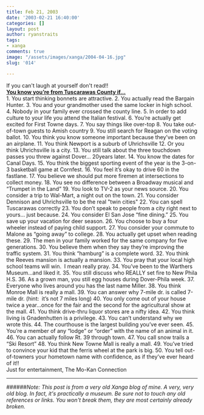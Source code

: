 ```yaml
---
title: Feb 21, 2003
date: '2003-02-21 16:40:00'
categories: []
layout: post
author: ryanstraits
tags:
- xanga
comments: true
image: "/assets/images/xanga/2004-04-16.jpg"
slug: '014'

---
```

<div>If you can't laugh at yourself don't read!!</div>
<div></div>
<div><strong><span style="text-decoration:underline;">You know you’re from Tuscarawas County if…</span></strong></div>

<!-- break -->

<div></div>
<div>1. You start thinking bonnets are attractive.
2. You actually read the Bargain Hunter.
3. You and your grandmother used the same locker in high school.
4. Nobody in your family ever crossed the county line.
5. In order to add culture to your life you attend the Italian festival.
6. You’re actually get excited for First Towne days.
7. You say things like over-top
8. You take out-of-town guests to Amish country
9. You still search for Reagan on the voting ballot.
10. You think you know someone important because they’ve been on an airplane.
11. You think Newport is a suburb of Uhrichsville
12. Or you think Uhrichsville is a city.
13. You still talk about the three touchdown passes you threw against Dover… 20years later.
14. You know the dates for Canal Days.
15. You think the biggest sporting event of the year is the 3-on-3 basketball game at Cornfest.
16. You feel it’s okay to drive 60 in the fastlane.
17. You believe we should put more firemen at intersections to collect money.
18. You see no difference between a Broadway musical and “Trumpet in the Land”
19. You look to TV-2 as your news source.
20. You consider a trip to Wal-Mart, a night out on the town.
21. You consider Dennison and Uhrichsville to be the real "twin cities"
22. You can spell Tuscarawas correctly
23. You don’t speak to people from a city right next to yours… just because.
24. You consider El San Jose “fine dining.”
25. You save up your vacation for deer season.
26. You choose to buy a four wheeler instead of paying child support.
27. You consider your commute to Malone as “going away” to college.
28. You actually get upset when reading these.
29. The men in your family worked for the same company for five generations.
30. You believe them when they say they’re improving the traffic system.
31. You think “hamburg” is a complete word.
32. You think the Reeves mansion is actually a mansion.
33. You pray that your local high school teams will win.  I mean really pray.
34. You’ve been to the Warthers Museum…and liked it.
35. You still discuss who REALLY set fire to New Phila H.S.
36. As a grown man, you still egg houses during Dover-Phila week.
37. Everyone who lives around you has the last name Miller.
38. You think Monroe Mall is really a mall.
39. You can answer why 7-mile dr. is called 7-mile dr. (hint:  it’s not 7 miles long)
40. You only come out of your house twice a year...once for the fair and the second for the agricultural show at the mall.
41. You think drive-thru liquor stores are a nifty idea.
42. You think living is Gnadenhutten is a privilege.
43. You can’t understand why we wrote this.
44. The courthouse is the largest building you’ve ever seen.
45. You’re a member of any “lodge” or “order” with the name of an animal in it.
46. You can actually follow Rt. 39 through town.
47. You call snow trails a “Ski Resort”
48. You think New Towne Mall is really a mall.
49. You’ve tried to convince your kid that the ferris wheel at the park is big.
50. You tell out-of-towners your hometown name with confidence, as if they’ve ever heard of it!!</div>
<div></div>
<div>Just for entertainment,
The Mo-Kan Connection</div>

---

######*Note: This post is from a very old Xanga blog of mine. A very, very old blog. In fact, it's practically a museum. Be sure not to touch any old references or links. You won't break them, they are most certainly already broken.*